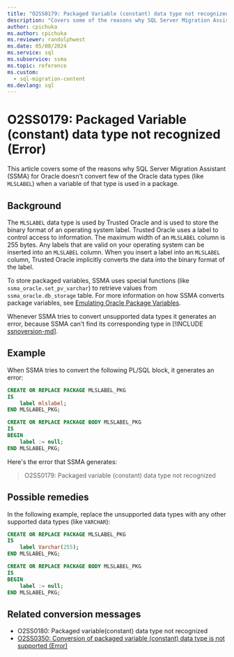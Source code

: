 ```yaml
---
title: "O2SS0179: Packaged Variable (constant) data type not recognized (Error)"
description: "Covers some of the reasons why SQL Server Migration Assistant (SSMA) for Oracle does not convert few of the Oracle data types (like MLSLABEL) when a variable of that type is used in a package."
author: cpichuka
ms.author: cpichuka
ms.reviewer: randolphwest
ms.date: 05/08/2024
ms.service: sql
ms.subservice: ssma
ms.topic: reference
ms.custom:
  - sql-migration-content
ms.devlang: sql
---
```


# O2SS0179: Packaged Variable (constant) data type not recognized (Error)

This article covers some of the reasons why SQL Server Migration Assistant (SSMA) for Oracle doesn't convert few of the Oracle data types (like `MLSLABEL`) when a variable of that type is used in a package.

## Background

The `MLSLABEL` data type is used by Trusted Oracle and is used to store the binary format of an operating system label. Trusted Oracle uses a label to control access to information. The maximum width of an `MLSLABEL` column is 255 bytes. Any labels that are valid on your operating system can be inserted into an `MLSLABEL` column. When you insert a label into an `MLSLABEL` column, Trusted Oracle implicitly converts the data into the binary format of the label.

To store packaged variables, SSMA uses special functions (like `ssma_oracle.set_pv_varchar`) to retrieve values from `ssma_oracle.db_storage` table. For more information on how SSMA converts package variables, see [Emulating Oracle Package Variables](../emulate-package-variables.md).

Whenever SSMA tries to convert unsupported data types it generates an error, because SSMA can't find its corresponding type in [!INCLUDE [ssnoversion-md](../../../includes/ssnoversion-md.md)].

## Example

When SSMA tries to convert the following PL/SQL block, it generates an error:

```sql
CREATE OR REPLACE PACKAGE MLSLABEL_PKG
IS
    label mlslabel;
END MLSLABEL_PKG;

CREATE OR REPLACE PACKAGE BODY MLSLABEL_PKG
IS
BEGIN
    label := null;
END MLSLABEL_PKG;
```

Here's the error that SSMA generates:

> O2SS0179: Packaged variable (constant) data type not recognized

## Possible remedies

In the following example, replace the unsupported data types with any other supported data types (like `VARCHAR`):

```sql
CREATE OR REPLACE PACKAGE MLSLABEL_PKG
IS
    label Varchar(255);
END MLSLABEL_PKG;

CREATE OR REPLACE PACKAGE BODY MLSLABEL_PKG
IS
BEGIN
    label := null;
END MLSLABEL_PKG;
```

## Related conversion messages

- O2SS0180: Packaged variable(constant) data type not recognized
- [O2SS0350: Conversion of packaged variable (constant) data type is not supported (Error)](o2ss0350.md)
